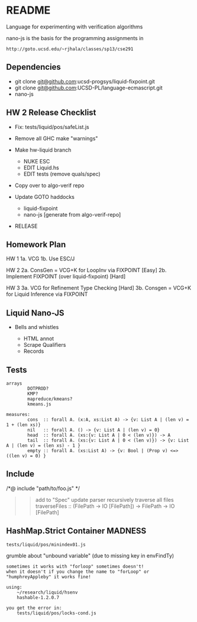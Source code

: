 README
=======

Language for experimenting with verification algorithms

nano-js is the basis for the programming assignments in 

    http://goto.ucsd.edu/~rjhala/classes/sp13/cse291

Dependencies
------------

* git clone git@github.com:ucsd-progsys/liquid-fixpoint.git 
* git clone git@github.com:UCSD-PL/language-ecmascript.git
* nano-js

HW 2 Release Checklist
----------------------

* Fix: tests/liquid/pos/safeList.js

* Remove all GHC make "warnings"

* Make hw-liquid branch 

    - NUKE ESC
    - EDIT Liquid.hs
    - EDIT tests (remove quals/spec)

* Copy over to algo-verif repo

* Update GOTO haddocks
    
    - liquid-fixpoint
    - nano-js [generate from algo-verif-repo]
    
* RELEASE

Homework Plan
-------------

HW 1
1a. VCG 
1b. Use ESC/J

HW 2
2a. ConsGen = VCG+K for LoopInv via FIXPOINT    [Easy]
2b. Implement FIXPOINT (over liquid-fixpoint)   [Hard]

HW 3
3a. VCG for Refinement Type Checking            [Hard]
3b. Consgen = VCG+K for Liquid Inference via FIXPOINT

Liquid Nano-JS
--------------

* Bells and whistles
    + HTML annot
    
    - Scrape Qualifiers
    - Records

Tests
-----
    
    arrays
            DOTPROD?
            KMP?
            mapreduce/kmeans?
            kmeans.js

    measures: 
            cons  :: forall A. (x:A, xs:List A) -> {v: List A | (len v) = 1 + (len xs)}
            nil   :: forall A. () -> {v: List A | (len v) = 0}
            head  :: forall A. (xs:{v: List A | 0 < (len v)}) -> A 
            tail  :: forall A. (xs:{v: List A | 0 < (len v)}) -> {v: List A | (len v) = (len xs) - 1 }
            empty :: forall A. (xs:List A) -> {v: Bool | (Prop v) <=> ((len v) = 0) }

Include
-------

/*@ include "path/to/foo.js" */
  >> add to "Spec"
  >> update parser
  >> recursively traverse all files
          traverseFiles :: (FilePath -> IO [FilePath]) -> FilePath -> IO [FilePath]

HashMap.Strict Container MADNESS
--------------------------------

    tests/liquid/pos/minindex01.js

grumble about "unbound variable" (due to missing key in envFindTy)

    sometimes it works with "forloop" sometimes doesn't!
    when it doesn't if you change the name to "forLoop" or
    "humphreyAppleby" it works fine!

    using: 
        ~/research/liquid/hsenv
        hashable-1.2.0.7

    you get the error in:
        tests/liquid/pos/locks-cond.js

